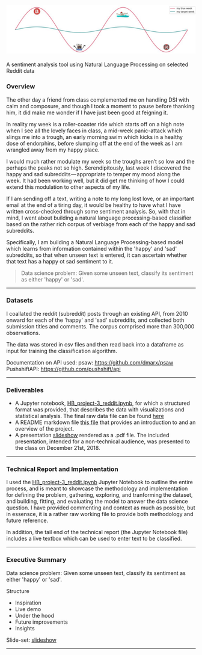 ### ![](./data/happy.jpeg) 
A sentiment analysis tool using Natural Language Processing on selected Reddit data

### Overview

The other day a friend from class complemented me on handling DSI with calm and composure, and though I took a moment to pause before thanking him, it did make me wonder if I have just been good at feigning it.

In reality my week is a roller-coaster ride which starts off on a high note when I see all the lovely faces in class, a mid-week panic-attack which slings me into a trough, an early morning swim which kicks in a healthy dose of endorphins, before slumping off at the end of the week as I am wrangled away from my happy place.

I would much rather modulate my week so the troughs aren’t so low and the perhaps the peaks not so high. Serendipitously, last week I discovered the happy and sad subreddits — appropriate to temper my mood along the week. It had been working well, but it did get me thinking of how I could extend this modulation to other aspects of my life.

If I am sending off a text, writing a note to my long lost love, or an important email at the end of a tiring day, it would be healthy to have what I have written cross-checked through some sentiment analysis. So, with that in mind, I went about building a natural language processing-based classifier based on the rather rich corpus of verbiage from each of the happy and sad subreddits.

Specifically, I am building a Natural Language Processing-based model which learns from information contained within the 'happy' and 'sad' subreddits, so that when unseen text is entered, it can ascertain whether that text has a happy ot sad sentiment to it. 

> Data science problem: Given some unseen text, classify its sentiment as either 'happy' or 'sad'.

---

### Datasets

I coallated the reddit (subreddit) posts through an existing API, from 2010 onward for each of the 'happy' and 'sad' subreddits, and collected both submission titles and comments. The corpus comprised more than 300,000 observations.

The data was stored in csv files and then read back into a dataframe as input for training the classification algorithm.

Documentation on API used:
psaw: https://github.com/dmarx/psaw
PushshiftAPI: https://github.com/pushshift/api

---

### Deliverables

- A Jupyter notebook, [HB_project-3_reddit.ipynb](./code/HB_project-3_reddit.ipynb), for which a structured format was provided, that describes the data with visualizations and statistical analysis. The final raw data file can be found [here](./data/)
- A README markdown file [this file](./README.md) that provides an introduction to and an overview of the project.
- A presentation [slideshow](./slides/HB_project_3_reddit.pdf) rendered as a .pdf file. The included presentation, intended for a non-technical audience, was presented to the class on December 21st, 2018.

---

### Technical Report and Implementation

I used the [HB_project-3_reddit.ipynb](./code/HB_project-3_reddit.ipynb) Jupyter Notebook to outline the entire process, and is meant to showcase the methodology and implementation for defining the problem, gathering, exploring, and tranforming the dataset, and building, fitting, and evaluating the model to answer the data science question. I have provided commenting and context as much as possible, but in essensce, it is a rather raw working file to provide both methodology and future reference.

In addition, the tail end of the technical report (the Jupyter Notebook file) includes a live textbox which can be used to enter text to be classified.

---

### Executive Summary

Data science problem: Given some unseen text, classify its sentiment as either 'happy' or 'sad'.

Structure
- Inspiration
- Live demo
- Under the hood
- Future improvements
- Insights


Slide-set: [slideshow](./slides/HB_project_3_reddit.pdf)

---
